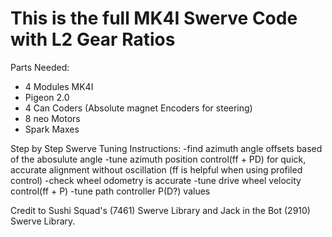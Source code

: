 # This is the full MK4I Swerve Code with L2 Gear Ratios

Parts Needed:
- 4 Modules MK4I
- Pigeon 2.0
- 4 Can Coders (Absolute magnet Encoders for steering)
- 8 neo Motors
- Spark Maxes

Step by Step Swerve Tuning Instructions:
-find azimuth angle offsets based of the abosulute angle
-tune azimuth position control(ff + PD) for quick, accurate alignment without oscillation (ff is helpful when using profiled control)
-check wheel odometry is accurate
-tune drive wheel velocity control(ff + P)
-tune path controller P(D?) values

Credit to Sushi Squad's (7461) Swerve Library and Jack in the Bot (2910) Swerve Library.
